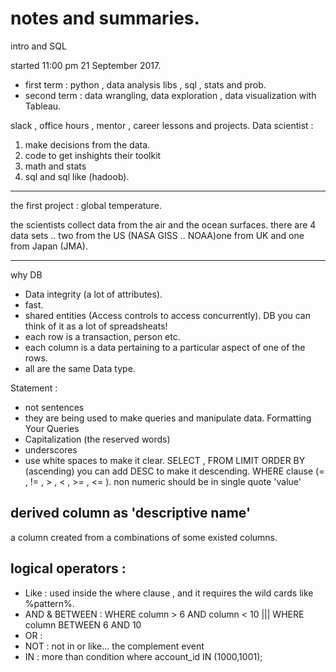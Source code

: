 #  notes and summaries.
intro and SQL

started 11:00 pm 21 September 2017.

* first term : python , data analysis libs , sql , stats and prob.
* second term : data wrangling, data exploration , data visualization with Tableau.

slack , office hours , mentor , career lessons and projects.
Data scientist :
1. make decisions from the data.
2. code to get inshights
their toolkit
1. math and stats
2. sql and sql like (hadoob).

<hr>
the first project : global temperature.

the scientists collect data from the air and the ocean surfaces.
there are 4 data sets .. two from the US (NASA GISS .. NOAA)one from UK and one from Japan (JMA).
<hr>

why DB

* Data integrity (a lot of attributes).
* fast.
* shared entities (Access controls to access concurrently).
DB you can think of it as a lot of spreadsheats!
* each row is a transaction, person etc.
* each column is a data pertaining to a particular aspect of one of the rows.
* all are the same Data type.

Statement :
* not sentences
* they are being used to make queries and manipulate data.
Formatting Your Queries
* Capitalization (the reserved words)
* underscores
* use white spaces to make it clear.
SELECT , FROM
LIMIT
ORDER BY (ascending) you can add DESC to make it descending.
WHERE clause (= , != , > , < , >= , <= ).
non numeric should be in single quote 'value'

## derived  column  as 'descriptive name'
a column created from a combinations of some existed columns.

## logical operators :

* Like : used inside the where clause , and it requires the wild cards like %pattern%.
* AND & BETWEEN :  WHERE column > 6 AND column < 10   |||  WHERE column BETWEEN 6 AND 10
* OR : 
* NOT : not in or like... the complement event
* IN : more than condition  where account_id IN (1000,1001);
